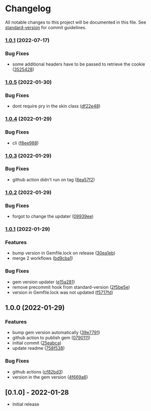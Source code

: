 # Changelog

All notable changes to this project will be documented in this file. See [standard-version](https://github.com/conventional-changelog/standard-version) for commit guidelines.

### [1.0.1](https://github.com/Vegann/valorant_daily_store/compare/v1.0.5...v1.0.1) (2022-07-17)


### Bug Fixes

* some additional headers have to be passed to retrieve the cookie ([3525428](https://github.com/Vegann/valorant_daily_store/commits/352542839434c250d4e16cfab836c272542f0267))

### [1.0.5](https://github.com/Vegann/valorant_daily_store/compare/v1.0.4...v1.0.5) (2022-01-30)


### Bug Fixes

* dont require pry in the skin class ([df22e48](https://github.com/Vegann/valorant_daily_store/commits/df22e485d5fadac7853c4c0f06f6d24f96c4fd4a))

### [1.0.4](https://github.com/Vegann/valorant_daily_store/compare/v1.0.3...v1.0.4) (2022-01-29)


### Bug Fixes

* cli ([f8ee988](https://github.com/Vegann/valorant_daily_store/commits/f8ee988efd96a47d95d1544fe05fd896a1221761))

### [1.0.3](https://github.com/Vegann/valorant_daily_store/compare/v1.0.2...v1.0.3) (2022-01-29)


### Bug Fixes

* github action didn't run on tag ([6ea57f2](https://github.com/Vegann/valorant_daily_store/commits/6ea57f2fd23f6b90abecfbccb2706ca7b46e3417))

### [1.0.2](https://github.com/Vegann/valorant_daily_store/compare/v1.0.1...v1.0.2) (2022-01-29)


### Bug Fixes

* forgot to change the updater ([09939ee](https://github.com/Vegann/valorant_daily_store/commits/09939ee8e60b3f55ad594b6ef99f6ff5ebe7f277))

### [1.0.1](https://github.com/Vegann/valorant_daily_store/compare/v1.0.0...v1.0.1) (2022-01-29)


### Features

* bump version in Gemfile.lock on release ([30ea1eb](https://github.com/Vegann/valorant_daily_store/commits/30ea1eb7886b2eb5f27ed2f9053af8d47afbf134))
* merge 2 workflows ([bd9cba1](https://github.com/Vegann/valorant_daily_store/commits/bd9cba1b42c6b753db05ee4520a8587dc244aafd))


### Bug Fixes

* gem version updater ([e15a281](https://github.com/Vegann/valorant_daily_store/commits/e15a281da104261ccbba96ec42b11210a8fbad8a))
* remove precommit hook from standard-version ([2f5be5e](https://github.com/Vegann/valorant_daily_store/commits/2f5be5eebe994a2703c119ed16cf3267e9cd5793))
* version in Gemfile.lock was not updated ([f5717fd](https://github.com/Vegann/valorant_daily_store/commits/f5717fde33ca1fb7a15d8b02729a4cbb97e2d3d6))

## 1.0.0 (2022-01-29)


### Features

* bump gem version automatically ([39e7791](https://github.com/Vegann/valorant_daily_store/commits/39e77918277aef1e141680cb9ea2f0f9e92110f1))
* github action to publish gem ([0790111](https://github.com/Vegann/valorant_daily_store/commits/079011111d16544f8bd6362eab69b7c28908d9c7))
* initial commit ([25eabca](https://github.com/Vegann/valorant_daily_store/commits/25eabcafd0619024a965fabe9658c197d2c4748d))
* update readme ([758f538](https://github.com/Vegann/valorant_daily_store/commits/758f538de89bf3ca5632e4de5be4036c707baa5e))


### Bug Fixes

* github actions ([cf82bd3](https://github.com/Vegann/valorant_daily_store/commits/cf82bd37e69c5d7514473850e8d14dc70bda7ba9))
* version in the gem version ([4f669a6](https://github.com/Vegann/valorant_daily_store/commits/4f669a678eed9b73f428f54ad7e617724d91b8bf))

## [0.1.0] - 2022-01-28

- Initial release
